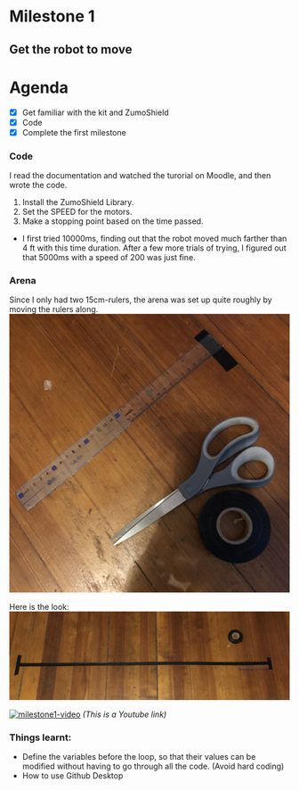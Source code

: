 # Milestone 1
## Get the robot to move

# Agenda
- [x] Get familiar with the kit and ZumoShield
- [x] Code 
- [x] Complete the first milestone

### Code
I read the documentation and watched the turorial on Moodle, and then wrote the code.
1. Install the ZumoShield Library.
2. Set the SPEED for the motors.
3. Make a stopping point based on the time passed.
  - I first tried 10000ms, finding out that the robot moved much farther than 4 ft with this time duration. After a few more trials of trying, I figured out that 5000ms with a speed of 200 was just fine.

### Arena
Since I only had two 15cm-rulers, the arena was set up quite roughly by moving the rulers along.  
![arena1_materials](arena1_materials.jpg)

Here is the look:  
![arena1](arena1.jpg)

[![milestone1-video](http://img.youtube.com/vi/A9531wtNQUo/0.jpg)](https://www.youtube.com/watch?v=A9531wtNQUo)
*(This is a Youtube link)*  


### Things learnt:
- Define the variables before the loop, so that their values can be modified without having to go through all the code. (Avoid hard coding)
- How to use Github Desktop

